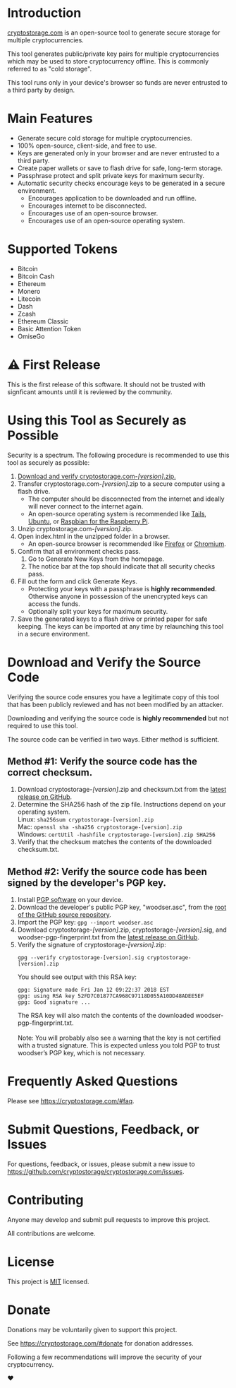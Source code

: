 # Introduction
[cryptostorage.com](https://cryptostorage.com) is an open-source tool to generate secure storage for multiple cryptocurrencies.

This tool generates public/private key pairs for multiple cryptocurrencies which may be used to store cryptocurrency offline.  This is commonly referred to as \"cold storage\".

This tool runs only in your device's browser so funds are never entrusted to a third party by design.

# Main Features
- Generate secure cold storage for multiple cryptocurrencies.
- 100% open-source, client-side, and free to use.
- Keys are generated only in your browser and are never entrusted to a third party.
- Create paper wallets or save to flash drive for safe, long-term storage.
- Passphrase protect and split private keys for maximum security.
- Automatic security checks encourage keys to be generated in a secure environment.
	- Encourages application to be downloaded and run offline.
	- Encourages internet to be disconnected.
	- Encourages use of an open-source browser.
	- Encourages use of an open-source operating system.
	
# Supported Tokens
- Bitcoin
- Bitcoin Cash
- Ethereum
- Monero
- Litecoin
- Dash
- Zcash
- Ethereum Classic
- Basic Attention Token
- OmiseGo

# ⚠ First Release
This is the first release of this software.  It should not be trusted with signficant amounts until it is reviewed by the community.

# Using this Tool as Securely as Possible

Security is a spectrum.  The following procedure is recommended to use this tool as securely as possible:

1. [Download and verify cryptostorage.com-*[version]*.zip.](#download-and-verify-the-source-code)
2. Transfer cryptostorage.com-*[version]*.zip to a secure computer using a flash drive.
    - The computer should be disconnected from the internet and ideally will never connect to the internet again.
    - An open-source operating system is recommended like [Tails](https://tails.boum.org), [Ubuntu](https://www.ubuntu.com/download/desktop), or [Raspbian for the Raspberry Pi](https://www.raspberrypi.org).
3. Unzip cryptostorage.com-*[version]*.zip.
4. Open index.html in the unzipped folder in a browser.
    - An open-source browser is recommended like [Firefox](https://www.mozilla.org/en-US/firefox/) or [Chromium](https://www.chromium.org/getting-involved/download-chromium).
5. Confirm that all environment checks pass.
    1. Go to Generate New Keys from the homepage.
    2. The notice bar at the top should indicate that all security checks pass.
6. Fill out the form and click Generate Keys.
    - Protecting your keys with a passphrase is **highly recommended**.  Otherwise anyone in possession of the unencrypted keys can access the funds.
    - Optionally split your keys for maximum security.
7. Save the generated keys to a flash drive or printed paper for safe keeping.  The keys can be imported at any time by relaunching this tool in a secure environment.

# Download and Verify the Source Code
Verifying the source code ensures you have a legitimate copy of this tool that has been publicly reviewed and has not been modified by an attacker.

Downloading and verifying the source code is **highly recommended** but not required to use this tool.

The source code can be verified in two ways. Either method is sufficient.

## Method #1: Verify the source code has the correct checksum.

1. Download cryptostorage-*[version]*.zip and checksum.txt from the [latest release on GitHub](https://github.com/cryptostorage/cryptostorage.com/releases).
2. Determine the SHA256 hash of the zip file.  Instructions depend on your operating system.<br>
 Linux: `sha256sum cryptostorage-[version].zip`<br>
 Mac: `openssl sha -sha256 cryptostorage-[version].zip`<br>
 Windows: `certUtil -hashfile cryptostorage-[version].zip SHA256`
3. Verify that the checksum matches the contents of the downloaded checksum.txt.

## Method #2: Verify the source code has been signed by the developer's PGP key.

1. Install [PGP software](https://www.openpgp.org/) on your device.
2. Download the developer's public PGP key, "woodser.asc", from the [root of the GitHub source repository](https://github.com/cryptostorage/cryptostorage.com).
3. Import the PGP key: `gpg --import woodser.asc`
4. Download cryptostorage-*[version]*.zip, cryptostorage-*[version]*.sig, and woodser-pgp-fingerprint.txt from the [latest release on GitHub](https://github.com/cryptostorage/cryptostorage.com/releases).
5. Verify the signature of cryptostorage-*[version]*.zip:
    ```
    gpg --verify cryptostorage-[version].sig cryptostorage-[version].zip
    ```
    You should see output with this RSA key:<br>
    ```
    gpg: Signature made Fri Jan 12 09:22:37 2018 EST
    gpg: using RSA key 52FD7C01877CA968C97118D055A10DD48ADEE5EF
    gpg: Good signature ...
    ```
    The RSA key will also match the contents of the downloaded woodser-pgp-fingerprint.txt.<br><br>
    Note: You will probably also see a warning that the key is not certified with a trusted signature. This is expected unless you told PGP to trust woodser’s PGP key, which is not necessary.

# Frequently Asked Questions
Please see https://cryptostorage.com/#faq.

# Submit Questions, Feedback, or Issues
For questions, feedback, or issues, please submit a new issue to https://github.com/cryptostorage/cryptostorage.com/issues.

# Contributing
Anyone may develop and submit pull requests to improve this project.

All contributions are welcome.

# License
This project is [MIT](https://github.com/cryptostorage/cryptostorage.com/blob/master/LICENSE.txt) licensed.

# Donate
Donations may be voluntarily given to support this project.

See https://cryptostorage.com/#donate for donation addresses.

Following a few recommendations will improve the security of your cryptocurrency.

❤